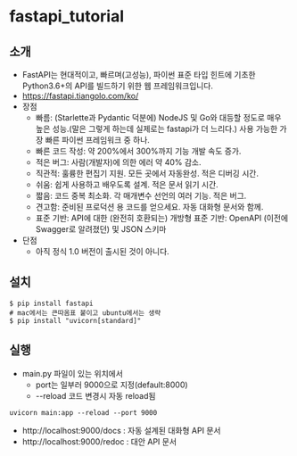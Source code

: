 # fastapi_tutorial

## 소개

- FastAPI는 현대적이고, 빠르며(고성능), 파이썬 표준 타입 힌트에 기초한 Python3.6+의 API를 빌드하기 위한 웹 프레임워크입니다.
- https://fastapi.tiangolo.com/ko/ 
- 장점
    - 빠름: (Starlette과 Pydantic 덕분에) NodeJS 및 Go와 대등할 정도로 매우 높은 성능.(말은 그렇게 하는데 실제로는 fastapi가 더 느리다.) 사용 가능한 가장 빠른 파이썬 프레임워크 중 하나.
    - 빠른 코드 작성: 약 200%에서 300%까지 기능 개발 속도 증가. 
    - 적은 버그: 사람(개발자)에 의한 에러 약 40% 감소.
    - 직관적: 훌륭한 편집기 지원. 모든 곳에서 자동완성. 적은 디버깅 시간.
    - 쉬움: 쉽게 사용하고 배우도록 설계. 적은 문서 읽기 시간.
    - 짧음: 코드 중복 최소화. 각 매개변수 선언의 여러 기능. 적은 버그.
    - 견고함: 준비된 프로덕션 용 코드를 얻으세요. 자동 대화형 문서와 함께.
    - 표준 기반: API에 대한 (완전히 호환되는) 개방형 표준 기반: OpenAPI (이전에 Swagger로 알려졌던) 및 JSON 스키마
- 단점
    - 아직 정식 1.0 버전이 출시된 것이 아니다.

## 설치

```
$ pip install fastapi
# mac에서는 큰따옴표 붙이고 ubuntu에서는 생략
$ pip install "uvicorn[standard]"
```

## 실행

* main.py 파일이 있는 위치에서
    - port는 일부러 9000으로 지정(default:8000)  
    - --reload 코드 변경시 자동 reload됨
```
uvicorn main:app --reload --port 9000
```

* http://localhost:9000/docs : 자동 설계된 대화형 API 문서
* http://localhost:9000/redoc : 대안 API 문서